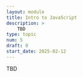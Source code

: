 ```yaml
---
layout: module
title: Intro to JavaScript
description: > 
    TBD
type: topic
num: 5
draft: 0
start_date: 2025-02-12
---
```


TBD
